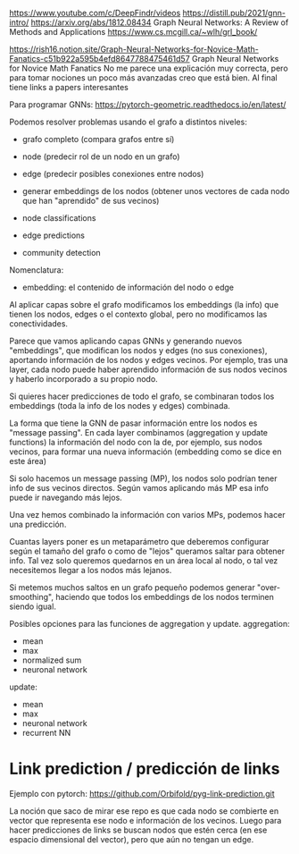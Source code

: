 https://www.youtube.com/c/DeepFindr/videos
https://distill.pub/2021/gnn-intro/
https://arxiv.org/abs/1812.08434
    Graph Neural Networks: A Review of Methods and Applications
https://www.cs.mcgill.ca/~wlh/grl_book/

https://rish16.notion.site/Graph-Neural-Networks-for-Novice-Math-Fanatics-c51b922a595b4efd8647788475461d57
  Graph Neural Networks for Novice Math Fanatics
  No me parece una explicación muy correcta, pero para tomar nociones un poco más avanzadas creo que está bien.
  Al final tiene links a papers interesantes

Para programar GNNs: https://pytorch-geometric.readthedocs.io/en/latest/

Podemos resolver problemas usando el grafo a distintos niveles:
 - grafo completo (compara grafos entre sí)
 - node (predecir rol de un nodo en un grafo)
 - edge (predecir posibles conexiones entre nodos)
 - generar embeddings de los nodos (obtener unos vectores de cada nodo que han "aprendido" de sus vecinos)

  - node classifications
  - edge predictions
  - community detection


Nomenclatura:
  - embedding: el contenido de información del nodo o edge


Al aplicar capas sobre el grafo modificamos los embeddings (la info) que tienen los nodos, edges o el contexto global, pero no modificamos las conectividades.

Parece que vamos aplicando capas GNNs y generando nuevos "embeddings", que modifican los nodos y edges (no sus conexiones), aportando información de los nodos y edges vecinos.
Por ejemplo, tras una layer, cada nodo puede haber aprendido información de sus nodos vecinos y haberlo incorporado a su propio nodo.

Si quieres hacer predicciones de todo el grafo, se combinaran todos los embeddings (toda la info de los nodes y edges) combinada.

La forma que tiene la GNN de pasar información entre los nodos es "message passing".
En cada layer combinamos (aggregation y update functions) la información del nodo con la de, por ejemplo, sus nodos vecinos, para formar una nueva información (embedding como se dice en este área)

Si solo hacemos un message passing (MP), los nodos solo podrían tener info de sus vecinos directos.
Según vamos aplicando más MP esa info puede ir navegando más lejos.

Una vez hemos combinado la información con varios MPs, podemos hacer una predicción.

Cuantas layers poner es un metaparámetro que deberemos configurar según el tamaño del grafo o como de "lejos" queramos saltar para obtener info.
Tal vez solo queremos quedarnos en un área local al nodo, o tal vez necesitemos llegar a los nodos más lejanos.

Si metemos muchos saltos en un grafo pequeño podemos generar "over-smoothing", haciendo que todos los embeddings de los nodos terminen siendo igual.


Posibles opciones para las funciones de aggregation y update.
aggregation:
 - mean
 - max
 - normalized sum
 - neuronal network

update:
 - mean
 - max
 - neuronal network
 - recurrent NN



# Link prediction / predicción de links
Ejemplo con pytorch: https://github.com/Orbifold/pyg-link-prediction.git

La noción que saco de mirar ese repo es que cada nodo se combierte en vector que representa ese nodo e información de los vecinos.
Luego para hacer predicciones de links se buscan nodos que estén cerca (en ese espacio dimensional del vector), pero que aún no tengan un edge.
